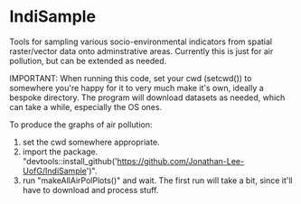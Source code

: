 # IndiSample
Tools for sampling various socio-environmental indicators from spatial raster/vector data onto adminstrative areas. Currently this is just for air pollution, but can be extended as needed.

IMPORTANT:
When running this code, set your cwd (setcwd(<PATH>)) to somewhere you're happy for it to very much make it's own, ideally a bespoke directory. The program will download datasets as needed, which can take a while, especially the OS ones.

To produce the graphs of air pollution:
1. set the cwd somewhere appropriate.
2. import the package. "devtools::install_github('https://github.com/Jonathan-Lee-UofG/IndiSample')".
3. run "makeAllAirPolPlots()" and wait. The first run will take a bit, since it'll have to download and process stuff.
